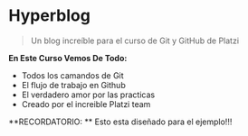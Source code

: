 # Hyperblog 
>   Un blog increíble para el curso de Git y GitHub de Platzi

 **En  Este Curso Vemos De Todo:**
- Todos los camandos de Git
- El flujo de trabajo en Github
- El verdadero amor por las practicas
- Creado por el increible Platzi team

**RECORDATORIO: ** Esto esta diseñado para el ejemplo!!!